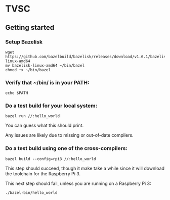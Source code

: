 # TVSC

## Getting started

### Setup Bazelisk
```
wget https://github.com/bazelbuild/bazelisk/releases/download/v1.6.1/bazelisk-linux-amd64
mv bazelisk-linux-amd64 ~/bin/bazel
chmod +x ~/bin/bazel
```

### Verify that ~/bin/ is in your PATH:
```
echo $PATH
```

### Do a test build for your local system:
```
bazel run //:hello_world
```

You can guess what this should print.

Any issues are likely due to missing or out-of-date compilers.

### Do a test build using one of the cross-compilers:
```
bazel build --config=rpi3 //:hello_world
```

This step should succeed, though it make take a while since it will download the toolchain for the Raspberry Pi 3.

This next step should fail, unless you are running on a Raspberry Pi 3:

```
./bazel-bin/hello_world
```

